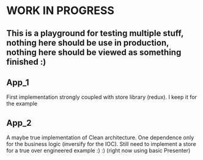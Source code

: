 # WORK IN PROGRESS

## This is a playground for testing multiple stuff, nothing here should be use in production, nothing here should be viewed as something finished :)

## App_1

First implementation strongly coupled with store library (redux). I keep it for the example

## App_2

A maybe true implementation of Clean architecture. One dependence only for the business logic (inversify for the IOC). Still need to implement a store for a true over engineered example :) :) (right now using basic Presenter)
